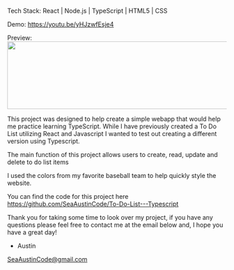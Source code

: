 Tech Stack: React | Node.js | TypeScript | HTML5 | CSS

Demo: https://youtu.be/yHJzwfEsje4

Preview: <br>
<img src="https://i.imgur.com/qu9hyQE.png" height="155px" width="800px" />

This project was designed to help create a simple webapp that would help me practice learning TypeScript. While I have previously created a To Do List utilizing React and Javascript I wanted to test out creating a different version using Typescript. 

The main function of this project allows users to create, read, update and delete to do list items

I used the colors from my favorite baseball team to help quickly style the website. 

You can find the code for this project here https://github.com/SeaAustinCode/To-Do-List---Typescript

Thank you for taking some time to look over my project, if you have any questions please feel free to contact me at the email below and, I hope you have a great day! 

- Austin

SeaAustinCode@gmail.com
